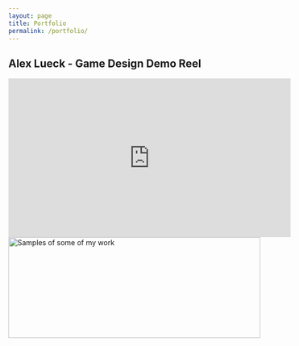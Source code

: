 ```yaml
---
layout: page
title: Portfolio
permalink: /portfolio/
---
```


## Alex Lueck - Game Design Demo Reel

<iframe width="560" height="315" src="https://www.youtube.com/embed/2gdbhwo8zW4" frameborder="0" 
allow="accelerometer; autoplay; encrypted-media; gyroscope; picture-in-picture" allowfullscreen></iframe>



<img src="http://Callmezyos.github.io/images/AlexLueckWorkSamples.jpg" alt="Samples of some of my work" style="width:500px;height:200px">
